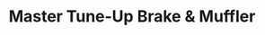 ---
title: "Master Tune-Up Brake & Muffler"
url: /richmond/master-tune-up-brake-and-muffler/
shop: car repair
---